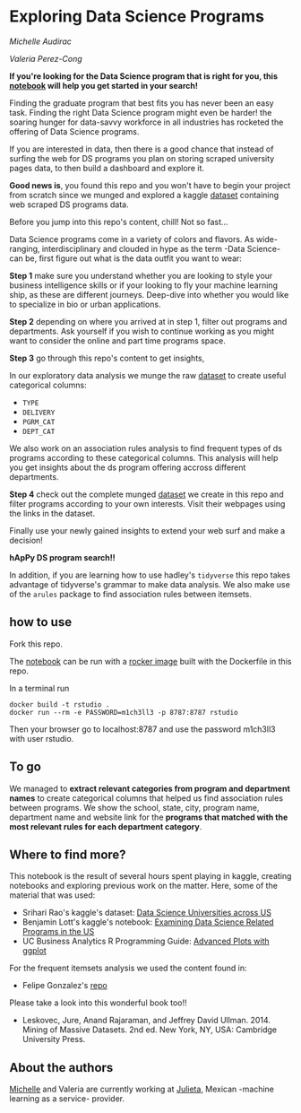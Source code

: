 # Exploring Data Science Programs

*Michelle Audirac*

*Valeria Perez-Cong*

**If you're looking for the Data Science program that is right for you, this [notebook](./working/eda_dsp.Rmd) will help you get started in your search!**

Finding the graduate program that best fits you has never been an easy task. Finding the right Data Science program might even be harder! the soaring hunger for data-savvy workforce in all industries has rocketed the offering of Data Science programs. 

If you are interested in data, then there is a good chance that instead of surfing the web for DS programs you plan on storing scraped university pages data, to then build a dashboard and explore it.

**Good news is**, you found this repo and you won't have to begin your project from scratch since we munged and explored a kaggle [dataset](https://www.kaggle.com/sriharirao/datascience-universities-across-us) containing web scraped DS programs data.

Before you jump into this repo's content, chill! Not so fast...

Data Science programs come in a variety of colors and flavors. As wide-ranging, interdisciplinary and clouded in hype as the term -Data Science- can be, first figure out what is the data outfit you want to wear:

**Step 1** make sure you understand whether you are looking to style your business intelligence skills or if your looking to fly your machine learning ship, as these are different journeys. Deep-dive into whether you would like to specialize in bio or urban applications. 

**Step 2** depending on where you arrived at in step 1, filter out programs and departments.  Ask yourself if you wish to continue working as you might want to consider the online and part time programs space.

**Step 3** go through this repo's content to get insights,

In our exploratory data analysis we munge the raw [dataset](./input/timesMergedData.csv) to create useful categorical columns:

* `TYPE` 
* `DELIVERY`
* `PGRM_CAT`
* `DEPT_CAT`

We also work on an association rules analysis to find frequent types of ds programs according to these categorical columns. This analysis will help you get insights about the ds program offering accross different departments.

**Step 4** check out the complete munged [dataset](../output/dsp.csv) we create in this repo and filter programs according to your own interests. Visit their webpages using the links in the dataset. 

Finally use your newly gained insights to extend your web surf and make a decision!

**hApPy DS program search!!**

In addition, if you are learning how to use hadley's `tidyverse` this repo takes advantage of tidyverse's grammar to make data analysis. We also make use of the `arules` package to find association rules between itemsets.

## how to use

Fork this repo.

The [notebook](./working/eda_dsp.Rmd) can be run with a [rocker image](https://www.rocker-project.org) built with the Dockerfile in this repo.

In a terminal run

```{bash}
docker build -t rstudio .
docker run --rm -e PASSWORD=m1ch3ll3 -p 8787:8787 rstudio
```

Then your browser go to localhost:8787 and use the password m1ch3ll3 with user rstudio.

## To go

We managed to **extract relevant categories from program and department names** to create categorical columns that helped us find association rules between programs. We show the school, state, city, program name, department name and website link for the **programs that matched with the most relevant rules for each department category**.

## Where to find more?

This notebook is the result of several hours spent playing in kaggle, creating notebooks and exploring previous work on the matter. Here, some of the material that was used:

*  Srihari Rao's kaggle's dataset: [Data Science Universities across US](https://www.kaggle.com/sriharirao/datascience-universities-across-us)
*  Benjamin Lott's kaggle's notebook: [Examining Data Science Related Programs in the US](https://www.kaggle.com/benjaminlott/examining-data-science-related-programs-in-the-us)
*  UC Business Analytics R Programming Guide: [Advanced Plots with ggplot](http://uc-r.github.io/ggplot)

For the frequent itemsets analysis we used the content found in:

* Felipe Gonzalez's [repo](https://github.com/felipegonzalez/metodos-analiticos-2018)

Please take a look into this wonderful book too!! 

* Leskovec, Jure, Anand Rajaraman, and Jeffrey David Ullman. 2014. Mining of Massive Datasets. 2nd ed. New York, NY, USA: Cambridge University Press.

## About the authors

[Michelle](www.linkedin.com/in/audiracmichelle) and Valeria are currently working at [Julieta](https://julieta.ai/), Mexican -machine learning as a service- provider.
